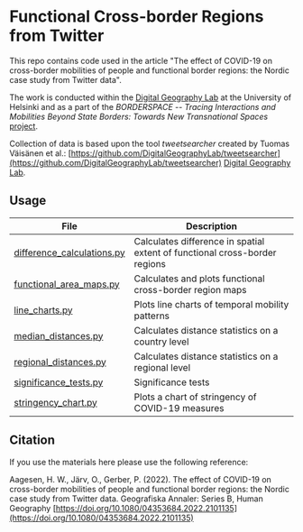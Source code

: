 # Functional Cross-border Regions from Twitter
This repo contains code used in the article "The effect of COVID-19 on cross-border mobilities of people and functional border regions: the Nordic case study from Twitter data".

The work is conducted within the [Digital Geography Lab](https://www2.helsinki.fi/en/researchgroups/digital-geography-lab) at the University of Helsinki and as a part of the *BORDERSPACE -- Tracing Interactions and Mobilities Beyond State Borders: Towards New Transnational Spaces* [project](https://www2.helsinki.fi/en/researchgroups/digital-geography-lab/mobilities-and-interactions-of-people-crossing-state-borders-big-data-to-reveal-transnational-people-and-spaces).

Collection of data is based upon the tool *tweetsearcher* created by Tuomas Väisänen et al.: [https://github.com/DigitalGeographyLab/tweetsearcher](https://github.com/DigitalGeographyLab/tweetsearcher)
[Digital Geography Lab](https://www2.helsinki.fi/en/researchgroups/digital-geography-lab). 


## Usage

| File | Description |
| ---- | ----------- |
| [difference_calculations.py](scripts/difference_calculations.py) | Calculates difference in spatial extent of functional cross-border regions |
| [functional_area_maps.py](scripts/functional_area_maps.py) | Calculates and plots functional cross-border region maps |
| [line_charts.py](scripts/line_charts.py) | Plots line charts of temporal mobility patterns |
| [median_distances.py](scripts/median_distances.py) | Calculates distance statistics on a country level |
| [regional_distances.py](scripts/regional_distances.py) | Calculates distance statistics on a regional level |
| [significance_tests.py](scripts/significance_tests.py) | Significance tests |
| [stringency_chart.py](scripts/stringency_chart.py) | Plots a chart of stringency of COVID-19 measures |

## Citation

If you use the materials here please use the following reference:

Aagesen, H. W., Järv, O., Gerber, P. (2022). The effect of COVID-19 on cross-border mobilities of people and functional border regions: the Nordic case study from Twitter data. Geografiska Annaler: Series B, Human Geography [https://doi.org/10.1080/04353684.2022.2101135](https://doi.org/10.1080/04353684.2022.2101135)
